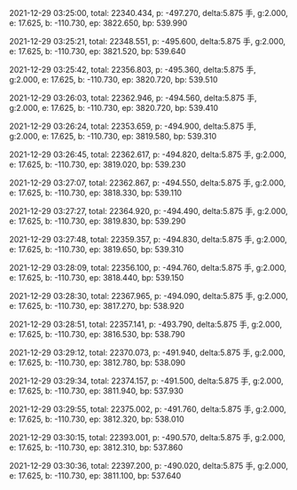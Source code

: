 2021-12-29 03:25:00, total: 22340.434, p: -497.270, delta:5.875 手, g:2.000, e: 17.625, b: -110.730, ep: 3822.650, bp: 539.990

2021-12-29 03:25:21, total: 22348.551, p: -495.600, delta:5.875 手, g:2.000, e: 17.625, b: -110.730, ep: 3821.520, bp: 539.640

2021-12-29 03:25:42, total: 22356.803, p: -495.360, delta:5.875 手, g:2.000, e: 17.625, b: -110.730, ep: 3820.720, bp: 539.510

2021-12-29 03:26:03, total: 22362.946, p: -494.560, delta:5.875 手, g:2.000, e: 17.625, b: -110.730, ep: 3820.720, bp: 539.410

2021-12-29 03:26:24, total: 22353.659, p: -494.900, delta:5.875 手, g:2.000, e: 17.625, b: -110.730, ep: 3819.580, bp: 539.310

2021-12-29 03:26:45, total: 22362.617, p: -494.820, delta:5.875 手, g:2.000, e: 17.625, b: -110.730, ep: 3819.020, bp: 539.230

2021-12-29 03:27:07, total: 22362.867, p: -494.550, delta:5.875 手, g:2.000, e: 17.625, b: -110.730, ep: 3818.330, bp: 539.110

2021-12-29 03:27:27, total: 22364.920, p: -494.490, delta:5.875 手, g:2.000, e: 17.625, b: -110.730, ep: 3819.830, bp: 539.290

2021-12-29 03:27:48, total: 22359.357, p: -494.830, delta:5.875 手, g:2.000, e: 17.625, b: -110.730, ep: 3819.650, bp: 539.310

2021-12-29 03:28:09, total: 22356.100, p: -494.760, delta:5.875 手, g:2.000, e: 17.625, b: -110.730, ep: 3818.440, bp: 539.150

2021-12-29 03:28:30, total: 22367.965, p: -494.090, delta:5.875 手, g:2.000, e: 17.625, b: -110.730, ep: 3817.270, bp: 538.920

2021-12-29 03:28:51, total: 22357.141, p: -493.790, delta:5.875 手, g:2.000, e: 17.625, b: -110.730, ep: 3816.530, bp: 538.790

2021-12-29 03:29:12, total: 22370.073, p: -491.940, delta:5.875 手, g:2.000, e: 17.625, b: -110.730, ep: 3812.780, bp: 538.090

2021-12-29 03:29:34, total: 22374.157, p: -491.500, delta:5.875 手, g:2.000, e: 17.625, b: -110.730, ep: 3811.940, bp: 537.930

2021-12-29 03:29:55, total: 22375.002, p: -491.760, delta:5.875 手, g:2.000, e: 17.625, b: -110.730, ep: 3812.320, bp: 538.010

2021-12-29 03:30:15, total: 22393.001, p: -490.570, delta:5.875 手, g:2.000, e: 17.625, b: -110.730, ep: 3812.310, bp: 537.860

2021-12-29 03:30:36, total: 22397.200, p: -490.020, delta:5.875 手, g:2.000, e: 17.625, b: -110.730, ep: 3811.100, bp: 537.640